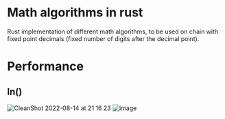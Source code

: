 # Math algorithms in rust
Rust implementation of different math algorithms, to be used on chain with fixed point decimals (fixed number of digits after the decimal point).

# Performance
## ln()
![CleanShot 2022-08-14 at 21 16 23](https://user-images.githubusercontent.com/20506/184534279-fd056634-140a-4758-944a-118d3c197a3d.png)
![image](https://user-images.githubusercontent.com/20506/184532276-7940302e-ed83-4446-bfbe-53e84326f363.png)
